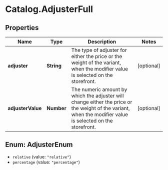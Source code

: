 # Catalog.AdjusterFull

## Properties
Name | Type | Description | Notes
------------ | ------------- | ------------- | -------------
**adjuster** | **String** | The type of adjuster for either the price or the weight of the variant, when the modifier value is selected on the storefront.  | [optional] 
**adjusterValue** | **Number** | The numeric amount by which the adjuster will change either the price or the weight of the variant, when the modifier value is selected on the storefront.  | [optional] 

<a name="AdjusterEnum"></a>
## Enum: AdjusterEnum

* `relative` (value: `"relative"`)
* `percentage` (value: `"percentage"`)

